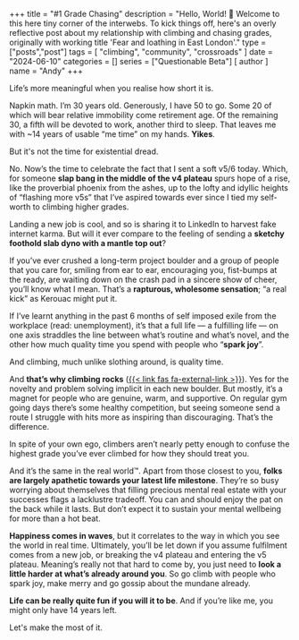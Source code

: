 +++
title = "#1 Grade Chasing"
description = "Hello, World! 🐢 Welcome to this here tiny corner of the interwebs. To kick things off, here's an overly reflective post about my relationship with climbing and chasing grades, originally with working title 'Fear and loathing in East London'."
type = ["posts","post"]
tags = [
    "climbing",
    "community",
    "crossroads"
]
date = "2024-06-10"
categories = []
series = ["Questionable Beta"]
[ author ]
  name = "Andy"
+++

Life’s more meaningful when you realise how short it is. 

Napkin math. I’m 30 years old. Generously, I have 50 to go. Some 20 of which will bear relative immobility come retirement age. Of the remaining 30, a fifth will be devoted to work, another third to sleep. That leaves me with ~14 years of usable “me time” on my hands. **Yikes**. 

But it's not the time for existential dread. 

No. Now’s the time to celebrate the fact that I sent a soft v5/6 today. Which, for someone **slap bang in the middle of the v4 plateau** spurs hope of a rise, like the proverbial phoenix from the ashes, up to the lofty and idyllic heights of “flashing more v5s” that I’ve aspired towards ever since I tied my self-worth to climbing higher grades. 

Landing a new job is cool, and so is sharing it to LinkedIn to harvest fake internet karma. But will it ever compare to the feeling of sending a **sketchy foothold slab dyno with a mantle top out**? 

If you’ve ever crushed a long-term project boulder and a group of people that you care for, smiling from ear to ear, encouraging you, fist-bumps at the ready, are waiting down on the crash pad in a sincere show of cheer, you’ll know what I mean. That’s a **rapturous, wholesome sensation**; “a real kick” as Kerouac might put it. 

If I’ve learnt anything in the past 6 months of self imposed exile from the workplace (read: unemployment), it’s that a full life — a fulfilling life — on one axis straddles the line between what’s routine and what’s novel, and the other how much quality time you spend with people who “**spark joy**”. 

And climbing, much unlike slothing around, is quality time. 

And **that’s why climbing rocks** ([{{< link fas fa-external-link >}}](https://www.youtube.com/watch?v=SYfHtlsbQsE)). Yes for the novelty and problem solving implicit in each new boulder. But mostly, it’s a magnet for people who are genuine, warm, and supportive. On regular gym going days there’s some healthy competition, but seeing someone send a route I struggle with hits more as inspiring than discouraging. That’s the difference. 

In spite of your own ego, climbers aren’t nearly petty enough to confuse the highest grade you’ve ever climbed for how they should treat you. 

And it’s the same in the real world™. Apart from those closest to you, **folks are largely apathetic towards your latest life milestone**. They’re so busy worrying about themselves that filling precious mental real estate with your successes flags a lacklustre tradeoff. You can and should enjoy the pat on the back while it lasts. But don’t expect it to sustain your mental wellbeing for more than a hot beat. 

**Happiness comes in waves**, but it correlates to the way in which you see the world in real time. Ultimately, you’ll be let down if you assume fulfilment comes from a new job, or breaking the v4 plateau and entering the v5 plateau. Meaning’s really not that hard to come by, you just need to **look a little harder at what’s already around you**. So go climb with people who spark joy, make merry and go gossip about the mundane already. 

**Life can be really quite fun if you will it to be**. And if you’re like me, you might only have 14 years left. 

Let's make the most of it. 